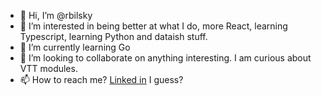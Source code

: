 - 👋 Hi, I’m @rbilsky
- 👀 I’m interested in being better at what I do, more React, learning Typescript, learning Python and dataish stuff.
- 🌱 I’m currently learning Go
- 💞️ I’m looking to collaborate on anything interesting. I am curious about VTT modules.
- 📫 How to reach me? [Linked in](https://www.linkedin.com/in/rebecca-bilsky/) I guess?

<!---
rbilsky/rbilsky is a ✨ special ✨ repository because its `README.md` (this file) appears on your GitHub profile.
You can click the Preview link to take a look at your changes.
--->
